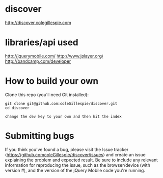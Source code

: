 discover
=====
http://discover.colegillespie.com


libraries/api used
===================================
http://jquerymobile.com/
http://www.jplayer.org/
http://bandcamp.com/developer


How to build your own 
===================================

Clone this repo (you'll need Git installed):

    git clone git@github.com:coleGillespie/discover.git
    cd discover
    
    change the dev key to your own and then hit the index



Submitting bugs
===================================

If you think you've found a bug, please visit the Issue tracker (https://github.comcoleGillespie/discover/issues) and create an issue explaining the problem and expected result. Be sure to include any relevant information for reproducing the issue, such as the browser/device (with version #), and the version of the jQuery Mobile code you're running.



